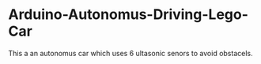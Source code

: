 # Arduino-Autonomus-Driving-Lego-Car
This a an autonomus car which uses 6 ultasonic senors to avoid obstacels.
